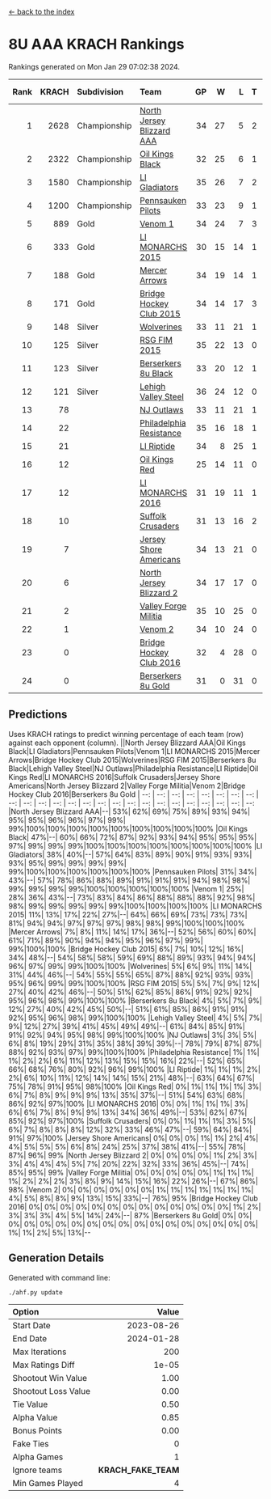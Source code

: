 [<- back to the index](readme.md)
# 8U AAA KRACH Rankings
Rankings generated on Mon Jan 29 07:02:38 2024.

Rank|KRACH|Subdivision|Team|GP|W|L|T|OTW|OTL|SoS|Exp Wins|Win Diff
---:|---:|:---|:---|---:|---:|---:|---:|---:|---:|---:|---:|---:
1|2628|Championship|[North Jersey Blizzard AAA](https://gamesheetstats.com/seasons/3659/teams/140205/schedule)|34|27|5|2|0|0|712|28.8|-0.0
2|2322|Championship|[Oil Kings Black](https://gamesheetstats.com/seasons/3659/teams/140206/schedule)|32|25|6|1|1|0|785|26.3|-0.0
3|1580|Championship|[LI Gladiators](https://gamesheetstats.com/seasons/3659/teams/140201/schedule)|35|26|7|2|1|0|756|27.8|-0.0
4|1200|Championship|[Pennsauken Pilots](https://gamesheetstats.com/seasons/3659/teams/140208/schedule)|33|23|9|1|0|0|804|24.3|-0.0
5|889|Gold|[Venom 1](https://gamesheetstats.com/seasons/3659/teams/140213/schedule)|34|24|7|3|2|1|585|26.3|-0.0
6|333|Gold|[LI MONARCHS 2015](https://gamesheetstats.com/seasons/3659/teams/140198/schedule)|30|15|14|1|0|0|846|16.3|-0.0
7|188|Gold|[Mercer Arrows](https://gamesheetstats.com/seasons/3659/teams/140202/schedule)|34|19|14|1|2|1|457|20.3|-0.0
8|171|Gold|[Bridge Hockey Club 2015](https://gamesheetstats.com/seasons/3659/teams/140194/schedule)|34|14|17|3|1|3|621|16.3|-0.0
9|148|Silver|[Wolverines](https://gamesheetstats.com/seasons/3659/teams/140215/schedule)|33|11|21|1|0|2|848|12.3|-0.0
10|125|Silver|[RSG FIM 2015](https://gamesheetstats.com/seasons/3659/teams/140210/schedule)|35|22|13|0|0|1|424|22.9|0.0
11|123|Silver|[Berserkers 8u Black](https://gamesheetstats.com/seasons/3659/teams/140192/schedule)|33|20|12|1|0|0|331|21.4|0.0
12|121|Silver|[Lehigh Valley Steel](https://gamesheetstats.com/seasons/3659/teams/140197/schedule)|36|24|12|0|2|0|312|24.8|-0.0
13|78||[NJ Outlaws](https://gamesheetstats.com/seasons/3659/teams/140203/schedule)|33|11|21|1|1|2|692|12.3|-0.0
14|22||[Philadelphia Resistance](https://gamesheetstats.com/seasons/3659/teams/140209/schedule)|35|16|18|1|0|0|162|17.4|0.0
15|21||[LI Riptide](https://gamesheetstats.com/seasons/3659/teams/140200/schedule)|34|8|25|1|0|0|728|9.4|0.0
16|12||[Oil Kings Red](https://gamesheetstats.com/seasons/3659/teams/140207/schedule)|25|14|11|0|0|1|147|14.9|0.0
17|12||[LI MONARCHS 2016](https://gamesheetstats.com/seasons/3659/teams/140199/schedule)|31|19|11|1|3|0|26|20.4|0.0
18|10||[Suffolk Crusaders](https://gamesheetstats.com/seasons/3659/teams/140211/schedule)|31|13|16|2|2|1|102|14.9|0.0
19|7||[Jersey Shore Americans](https://gamesheetstats.com/seasons/3659/teams/140196/schedule)|34|13|21|0|0|2|119|13.9|0.0
20|6||[North Jersey Blizzard 2](https://gamesheetstats.com/seasons/3659/teams/140204/schedule)|34|17|17|0|2|2|30|17.9|0.0
21|2||[Valley Forge Militia](https://gamesheetstats.com/seasons/3659/teams/140212/schedule)|35|10|25|0|0|1|207|10.9|0.0
22|1||[Venom 2](https://gamesheetstats.com/seasons/3659/teams/140214/schedule)|34|10|24|0|2|1|26|10.9|0.0
23|0||[Bridge Hockey Club 2016](https://gamesheetstats.com/seasons/3659/teams/140195/schedule)|32|4|28|0|0|1|25|4.9|0.0
24|0||[Berserkers 8u Gold](https://gamesheetstats.com/seasons/3659/teams/140193/schedule)|31|0|31|0|0|0|14|0.9|0.0

## Predictions
Uses KRACH ratings to predict winning percentage of each team (row) against each opponent (column).
||North Jersey Blizzard AAA|Oil Kings Black|LI Gladiators|Pennsauken Pilots|Venom 1|LI MONARCHS 2015|Mercer Arrows|Bridge Hockey Club 2015|Wolverines|RSG FIM 2015|Berserkers 8u Black|Lehigh Valley Steel|NJ Outlaws|Philadelphia Resistance|LI Riptide|Oil Kings Red|LI MONARCHS 2016|Suffolk Crusaders|Jersey Shore Americans|North Jersey Blizzard 2|Valley Forge Militia|Venom 2|Bridge Hockey Club 2016|Berserkers 8u Gold
| --: | --: | --: | --: | --: | --: | --: | --: | --: | --: | --: | --: | --: | --: | --: | --: | --: | --: | --: | --: | --: | --: | --: | --: | --: 
|North Jersey Blizzard AAA|--| 53%| 62%| 69%| 75%| 89%| 93%| 94%| 95%| 95%| 96%| 96%| 97%| 99%| 99%|100%|100%|100%|100%|100%|100%|100%|100%|100%
|Oil Kings Black| 47%|--| 60%| 66%| 72%| 87%| 92%| 93%| 94%| 95%| 95%| 95%| 97%| 99%| 99%| 99%|100%|100%|100%|100%|100%|100%|100%|100%
|LI Gladiators| 38%| 40%|--| 57%| 64%| 83%| 89%| 90%| 91%| 93%| 93%| 93%| 95%| 99%| 99%| 99%| 99%| 99%|100%|100%|100%|100%|100%|100%
|Pennsauken Pilots| 31%| 34%| 43%|--| 57%| 78%| 86%| 88%| 89%| 91%| 91%| 91%| 94%| 98%| 98%| 99%| 99%| 99%| 99%|100%|100%|100%|100%|100%
|Venom 1| 25%| 28%| 36%| 43%|--| 73%| 83%| 84%| 86%| 88%| 88%| 88%| 92%| 98%| 98%| 99%| 99%| 99%| 99%| 99%|100%|100%|100%|100%
|LI MONARCHS 2015| 11%| 13%| 17%| 22%| 27%|--| 64%| 66%| 69%| 73%| 73%| 73%| 81%| 94%| 94%| 97%| 97%| 97%| 98%| 98%| 99%|100%|100%|100%
|Mercer Arrows|  7%|  8%| 11%| 14%| 17%| 36%|--| 52%| 56%| 60%| 60%| 61%| 71%| 89%| 90%| 94%| 94%| 95%| 96%| 97%| 99%| 99%|100%|100%
|Bridge Hockey Club 2015|  6%|  7%| 10%| 12%| 16%| 34%| 48%|--| 54%| 58%| 58%| 59%| 69%| 88%| 89%| 93%| 94%| 94%| 96%| 97%| 99%| 99%|100%|100%
|Wolverines|  5%|  6%|  9%| 11%| 14%| 31%| 44%| 46%|--| 54%| 55%| 55%| 65%| 87%| 88%| 92%| 93%| 93%| 95%| 96%| 99%| 99%|100%|100%
|RSG FIM 2015|  5%|  5%|  7%|  9%| 12%| 27%| 40%| 42%| 46%|--| 50%| 51%| 62%| 85%| 86%| 91%| 92%| 92%| 95%| 96%| 98%| 99%|100%|100%
|Berserkers 8u Black|  4%|  5%|  7%|  9%| 12%| 27%| 40%| 42%| 45%| 50%|--| 51%| 61%| 85%| 86%| 91%| 91%| 92%| 95%| 96%| 98%| 99%|100%|100%
|Lehigh Valley Steel|  4%|  5%|  7%|  9%| 12%| 27%| 39%| 41%| 45%| 49%| 49%|--| 61%| 84%| 85%| 91%| 91%| 92%| 94%| 95%| 98%| 99%|100%|100%
|NJ Outlaws|  3%|  3%|  5%|  6%|  8%| 19%| 29%| 31%| 35%| 38%| 39%| 39%|--| 78%| 79%| 87%| 87%| 88%| 92%| 93%| 97%| 99%|100%|100%
|Philadelphia Resistance|  1%|  1%|  1%|  2%|  2%|  6%| 11%| 12%| 13%| 15%| 15%| 16%| 22%|--| 52%| 65%| 66%| 68%| 76%| 80%| 92%| 96%| 99%|100%
|LI Riptide|  1%|  1%|  1%|  2%|  2%|  6%| 10%| 11%| 12%| 14%| 14%| 15%| 21%| 48%|--| 63%| 64%| 67%| 75%| 78%| 91%| 95%| 98%|100%
|Oil Kings Red|  0%|  1%|  1%|  1%|  1%|  3%|  6%|  7%|  8%|  9%|  9%|  9%| 13%| 35%| 37%|--| 51%| 54%| 63%| 68%| 86%| 92%| 97%|100%
|LI MONARCHS 2016|  0%|  0%|  1%|  1%|  1%|  3%|  6%|  6%|  7%|  8%|  9%|  9%| 13%| 34%| 36%| 49%|--| 53%| 62%| 67%| 85%| 92%| 97%|100%
|Suffolk Crusaders|  0%|  0%|  1%|  1%|  1%|  3%|  5%|  6%|  7%|  8%|  8%|  8%| 12%| 32%| 33%| 46%| 47%|--| 59%| 64%| 84%| 91%| 97%|100%
|Jersey Shore Americans|  0%|  0%|  0%|  1%|  1%|  2%|  4%|  4%|  5%|  5%|  5%|  6%|  8%| 24%| 25%| 37%| 38%| 41%|--| 55%| 78%| 87%| 96%| 99%
|North Jersey Blizzard 2|  0%|  0%|  0%|  0%|  1%|  2%|  3%|  3%|  4%|  4%|  4%|  5%|  7%| 20%| 22%| 32%| 33%| 36%| 45%|--| 74%| 85%| 95%| 99%
|Valley Forge Militia|  0%|  0%|  0%|  0%|  0%|  1%|  1%|  1%|  1%|  2%|  2%|  2%|  3%|  8%|  9%| 14%| 15%| 16%| 22%| 26%|--| 67%| 86%| 98%
|Venom 2|  0%|  0%|  0%|  0%|  0%|  0%|  1%|  1%|  1%|  1%|  1%|  1%|  1%|  4%|  5%|  8%|  8%|  9%| 13%| 15%| 33%|--| 76%| 95%
|Bridge Hockey Club 2016|  0%|  0%|  0%|  0%|  0%|  0%|  0%|  0%|  0%|  0%|  0%|  0%|  0%|  1%|  2%|  3%|  3%|  3%|  4%|  5%| 14%| 24%|--| 87%
|Berserkers 8u Gold|  0%|  0%|  0%|  0%|  0%|  0%|  0%|  0%|  0%|  0%|  0%|  0%|  0%|  0%|  0%|  0%|  0%|  0%|  1%|  1%|  2%|  5%| 13%|--

## Generation Details

Generated with command line:
```
./ahf.py update
```

| Option | Value |
| :----- | ----: |
| Start Date | 2023-08-26 |
| End Date | 2024-01-28 |
| Max Iterations | 200 |
| Max Ratings Diff | 1e-05 |
| Shootout Win Value | 1.00 |
| Shootout Loss Value | 0.00 |
| Tie Value | 0.50 |
| Alpha Value | 0.85 |
| Bonus Points | 0.00 |
| Fake Ties | 0 |
| Alpha Games | 1 |
| Ignore teams | __KRACH_FAKE_TEAM__ |
| Min Games Played | 4 |

